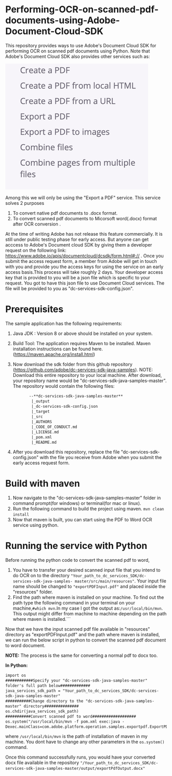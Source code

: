 # Performing-OCR-on-scanned-pdf-documents-using-Adobe-Document-Cloud-SDK
This repository provides ways to use Adobe's Document Cloud SDK for performing OCR on scanned pdf documents using Python. Note that Adobe's Document Cloud SDK also provides other services such as:

![EBS Console after hosting](/images/image1.png) 

Among this we will only be using the "Export a PDF" service. This service solves 2 purposes

1. To convert native pdf documents to .docx format.
2. To convert scanned pdf documents to Micorsoft word(.docx) format after OCR conversion . 


At the time of writing Adobe has not release this feature commercially. It is still under public testing phase for early access. But anyone can get acccess to Adobe's Document cloud SDK by giving them a developer request on the following link:
https://www.adobe.io/apis/documentcloud/dcsdk/form.html#:// . 
Once you submit the access request form, a member from Adobe will get in touch with you and provide you the access keys for using the service on an early access basis.This process will take roughly 2 days. Your developer access key that is provided to you will be a json file which is specific to your request. You got to have this json file to use Document Cloud services. The file will be provided to you as "dc-services-sdk-config.json".


# Prerequisites

The sample application has the following requirements:

1. Java JDK : Version 8 or above should be installed on your system.
2. Build Tool: The application requires Maven to be installed. Maven installation instructions can be found here.(https://maven.apache.org/install.html)
3. Now download the sdk folder from this github repository (https://github.com/adobe/dc-services-sdk-java-samples). NOTE: Download this entire repository to your local machine. After download, your repository name would be "dc-services-sdk-java-samples-master". The repository would contain the following files:
              
              --**dc-services-sdk-java-samples-master**
               |_output
               |_dc-services-sdk-config.json
               |_target
               |_src
               |_AUTHORS
               |_CODE_OF_CONDUCT.md
               |_LICENSE.md
               |_pom.xml
               |_README.md
  


4. After you download this repository, replace the file "dc-services-sdk-config.json" with the file you receive from Adobe when you submit the early access request form.


# Build with maven
1. Now navigate to the "dc-services-sdk-java-samples-master" folder in command prompt(for windows) or terminal(for mac or linux).
2. Run the following command to build the project using maven.
```mvn clean install```
3. Now that maven is built, you can start using the PDF to Word OCR service using python.

# Running the service with Python
Before running the python code to convert the scanned pdf to word, 
1. You have to transfer your desired scanned input file that you intend to do OCR on to the directory ```"Your_path_to_dc_services_SDK/dc-services-sdk-java-samples- master/src/main/resources"```. Your input file name should be changed to ```"exportPDFInput.pdf"``` and placed inside the "resources" folder.
2. Find the path where maven is installed on your machine. To find out the path type the following command in your terminal on your machine,```#which mvn```.In my case I got the output as:```/usr/local/bin/mvn```. This output might differ from machine to machine depending on the path where maven is installed.```

Now that we have the input scanned pdf file available in "resources" directory as "exportPDFInput.pdf" and the path where maven is installed, we can run the below script in python to convert the scanned pdf document to word document. 

**NOTE:** The process is the same for converting a normal pdf to docx too.

**In Python:**
```
import os
############Specify your "dc-services-sdk-java-samples-master" folder's full path below#############
java_services_sdk_path = "Your_path_to_dc_services_SDK/dc-services-sdk-java-samples-master"
###########Change directory to the "dc-services-sdk-java-samples-master" directory###############
os.chdir(java_services_sdk_path)  
###########Convert scanned pdf to word###################
os.system("/usr/local/bin/mvn -f pom.xml exec:java -Dexec.mainClass=com.adobe.platform.operation.samples.exportpdf.ExportPDFToDOCX")
```
where ```/usr/local/bin/mvn``` is the path of installation of maven in my machine. You dont have to change any other parameters in the ```os.system()``` command.


Once this command successfully runs, you would have your converted docx file available in the repository ```"/Your_path_to_dc_services_SDK/dc-services-sdk-java-samples-master/output/exportPdfOutput.docx"```

